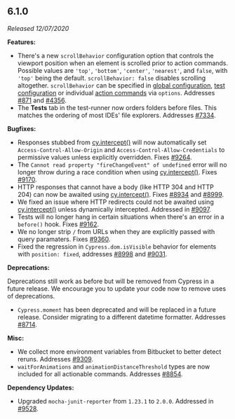 ## 6.1.0

_Released 12/07/2020_

**Features:**

- There's a new `scrollBehavior` configuration option that controls the viewport
  position when an element is scrolled prior to action commands. Possible values
  are `'top'`, `'bottom'`, `'center'`, `'nearest'`, and `false`, with `'top'`
  being the default. `scrollBehavior: false` disables scrolling altogether.
  `scrollBehavior` can be specified in
  [global configuration](/guides/references/configuration#Actionability),
  [test configuration](/guides/core-concepts/writing-and-organizing-tests#Test-Configuration)
  or individual
  [action commands](/guides/core-concepts/interacting-with-elements) via
  `options`. Addresses [#871](https://github.com/cypress-io/cypress/issues/871)
  and [#4356](https://github.com/cypress-io/cypress/issues/4356).
- The **Tests** tab in the test-runner now orders folders before files. This
  matches the ordering of most IDEs' file explorers. Addresses
  [#7334](https://github.com/cypress-io/cypress/issues/7334).

**Bugfixes:**

- Responses stubbed from [cy.intercept()](/api/commands/intercept) will now
  automatically set `Access-Control-Allow-Origin` and
  `Access-Control-Allow-Credentials` to permissive values unless explicitly
  overridden. Fixes [#9264](https://github.com/cypress-io/cypress/issues/9264).
- The `Cannot read property "fireChangeEvent" of undefined` error will no longer
  throw during a race condition when using
  [cy.intercept()](/api/commands/intercept). Fixes
  [#9170](https://github.com/cypress-io/cypress/issues/9170).
- HTTP responses that cannot have a body (like HTTP 304 and HTTP 204) can now be
  awaited using [cy.intercept()](/api/commands/intercept). Fixes
  [#8934](https://github.com/cypress-io/cypress/issues/8934) and
  [#8999](https://github.com/cypress-io/cypress/issues/8999).
- We fixed an issue where HTTP redirects could not be awaited using
  [cy.intercept()](/api/commands/intercept) unless dynamically intercepted.
  Addressed in [#9097](https://github.com/cypress-io/cypress/pull/9097).
- Tests will no longer hang in certain situations when there's an error in a
  `before()` hook. Fixes
  [#9162](https://github.com/cypress-io/cypress/issues/9162).
- We no longer strip `/` from URLs when they are explicitly passed with query
  paramaters. Fixes [#9360](https://github.com/cypress-io/cypress/issues/9360).
- Fixed the regression in `Cypress.dom.isVisible` behavior for elements with
  `position: fixed`, addresses
  [#8998](https://github.com/cypress-io/cypress/issues/8998) and
  [#9031](https://github.com/cypress-io/cypress/issues/9031).

**Deprecations:**

Deprecations still work as before but will be removed from Cypress in a future
release. We encourage you to update your code now to remove uses of
deprecations.

- `Cypress.moment` has been deprecated and will be replaced in a future release.
  Consider migrating to a different datetime formatter. Addresses
  [#8714](https://github.com/cypress-io/cypress/issues/8714).

**Misc:**

- We collect more environment variables from Bitbucket to better detect reruns.
  Addresses [#9309](https://github.com/cypress-io/cypress/issues/9309).
- `waitForAnimations` and `animationDistanceThreshold` types are now included
  for all actionable commands. Addresses
  [#8854](https://github.com/cypress-io/cypress/issues/8854).

**Dependency Updates:**

- Upgraded `mocha-junit-reporter` from `1.23.1` to `2.0.0`. Addressed in
  [#9528](https://github.com/cypress-io/cypress/issues/9528).
